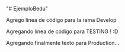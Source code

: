 "# EjemploBedu" 

Agrego línea de código para la rama Develop

Agregando línea de código para TESTING ! :D

Agregando finalmente texto para Production...